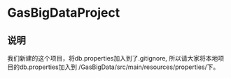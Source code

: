 # GasBigDataProject
## 说明
我们新建的这个项目，将db.properties加入到了.gitignore, 所以请大家将本地项目的db.properties加入到
/GasBigData/src/main/resources/properties/下。

